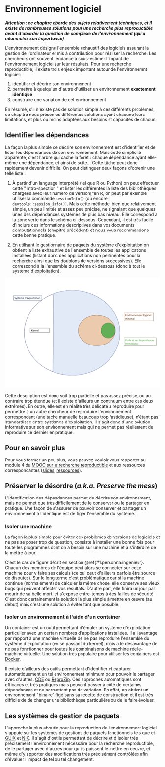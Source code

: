# Environnement logiciel

***Attention : ce chapitre aborde des sujets relativement techniques, et il existe de nombreuses solutions pour une recherche plus reproductible avant d'aborder la question de complexe de l'environnement (qui a néanmoins son importance)***

L'environnement désigne l'ensemble exhaustif des logiciels assurant la 
gestion de l'ordinateur et mis à contribution pour réaliser la recherche. 
Les chercheurs ont souvent tendance à sous-estimer l'impact de l'environnement 
logiciel sur leur résultats. Pour une recherche reproductible, il existe trois
enjeux important autour de l'environnemnt logiciel:

1. identifier et décrire son environnement
2. permettre à quelqu'un d'autre d'utiliser un environnement **exactement identique**
3. construire une variation de cet environnement

En résumé, s'il n'existe pas de solution simple à ces différents problèmes,
ce chapitre nous présentes différentes solutions ayant chacune leurs
limitations, et plus ou moins adaptées aux besoins et capacités de chacun.

## Identifier les dépendances

La façon la plus simple de décrire son environnement est d'identifier et 
de lister les dépendances de son environnement. Mais cette simplicité 
apparente, c'est l'arbre qui cache la forêt : chaque dépendance ayant 
elle-même une dépendance, et ainsi de suite... Cette tâche peut donc 
rapidement devenir difficile. On peut distinguer deux façons d'obtenir
une telle liste :

1. À partir d'un language interprété (tel que R ou Python) on peut
effectuer cette " intro-spection " et lister les différentes la liste 
des bibilothèques chargées avec leur numéro de version[^en R, on peut 
par exemple utiliser la commande `sessionInfo()` (ou encore 
`devtools::session_info()`]. Mais cette méthode, bien que relativement
simple, un peu limitée et assez peu précise, ne signalant que quelques
unes des dépendances systèmes de plus bas niveau. Elle correspond à
la zone verte dans le schéma ci-dessous. Cependant, il est très 
facile d'inclure ces informations descriptives dans vos documents 
computationnels (chapitre précédent) et nous vous recommandons cette 
bonne pratique.

2. En utilisant le gestionnaire de paquets du système d'exploitation 
on obtient la liste exhaustive de l'ensemble de toutes les applications
installées (listant donc des applications non pertinentes pour la 
recherche ainsi que les doublons de versions successives). Elle 
correspond à la l'ensemble du schéma ci-dessous (donc à tout le système 
d'exploitation).

![Schéma des différents environnements logiciel](img/schemaEnvirLogi.png)

Cette description est donc soit trop partielle et pas assez précise,
ou au contraire trop étendue (et il existe d'ailleurs un continuum 
entre ces deux extrêmes). En outre, elle est en réalité très délicate 
à reproduire pour permettre à un autre chercheur de reproduire l'environnement 
correspondant (une tache manuelle beaucoup trop fastidieuse), n'étant pas 
standardisée entre systèmes d'exploitation. Il s'agit donc d'une solution 
informative sur son environnement mais qui ne permet pas réellement de 
reproduire ce dernier en pratique.


## Pour en savoir plus 
Pour vous former un peu plus, vous pouvez vouloir vous rapporter au
module 4 du [MOOC sur la recherche
reproductible](https://learninglab.inria.fr/mooc-recherche-reproductible-principes-methodologiques-pour-une-science-transparente/)
et aux ressources correspondantes
([slides](https://gitlab.inria.fr/learninglab/mooc-rr/mooc-rr-ressources/blob/master/module4/slides/C028AL_slides_module4-fr-gz.pdf),
[ressources](https://gitlab.inria.fr/learninglab/mooc-rr/mooc-rr-ressources/blob/master/module4/ressources/resources_environment_fr.org)).

## Préserver le désordre (*a.k.a. Preserve the mess*)

L'identification des dépendances permet de décrire son environnement,
mais ne permet que très difficilement de le conserver ou le partager 
en pratique. Une façon de s'assurer de pouvoir conserver et 
partager un environnement à l'identique est de figer l'ensemble du système. 

### Isoler une machine

La façon la plus simple pour éviter ces problèmes de versions de
logiciels et ne pas se poser trop de question, consiste à installer
une bonne fois pour toute les programmes dont on a besoin sur une
machine et à s'interdire de la mettre à jour. 

C'est le cas de figure décrit en section \@ref{#1:personna:ingenieur}. 
Chacun des membres de l'équipe peut alors se connecter sur cette machine 
pour y faire ses calculs (ce qui peut d'ailleurs parfois être source de disputes).
Sur le long terme c'est problématique car si la machine continue (normalement) 
de calculer la même chose, elle conserve ses vieux bugs qui peuvent 
affecter vos résultats. D'autre part, elle finira un jour par mourir 
de sa belle mort, et s'expose entre-temps à des failles de sécurité. 
C'est donc certainement la solution la plus simple à mettre en œuvre 
(au début) mais c'est une solution à éviter tant que possible.


### Isoler un environnement à l'aide d'un container

Un container est un outil permettant d'émuler un système d'exploitation
particulier avec un certain nombres d'applications installées. Il a 
l'avantage par rapport à une machine virtuelle de ne pas reproduire 
l'ensemble du système d'exploitation (en se passant du kernel), mais 
a le désavantage de ne pas fonctionner pour toutes les combinaisons
de machine réelle-machine virtuelle. Une solution très populaire pour 
utiliser les containers est [Docker](https://www.docker.com/).

Il existe d'ailleurs des outils permettant d'identifier et capturer automatiquement 
un tel environnement minimum pour pouvoir le partager avec d'autres: [CDE](http://www.pgbovine.net/cde.html) ou [ReproZip](https://vida-nyu.github.io/reprozip/). Ces approches 
automatiques sont efficaces et très pratiques mais peuvent passer à côté de
certaines dépendances et ne permettent pas de variation. En effet, on obtient un
environnement "binaire" figé sans sa recette de construction et il est très difficile de
de changer une bibliothèque particulière ou de le faire évoluer.

## Les systèmes de gestion de paquets

L'approche la plus aboutie pour la reproduction de l'environnement logiciel 
s'appuie sur les systèmes de gestions de paquets fonctionnels tels que et [GUIX](https://www.gnu.org/software/guix/) et [NIX](https://nixos.org/).
Il s'agit d'outils permettant de décrire et d'isoler très précisement 
l'environnement nécessaire pour la recherche reproductible, de le partager 
avec d'autres pour qu'ils puissent le mettre en oeuvre, et même d'y 
apporter des modifications très précisément contrôlées afin d'évaluer l'impact
de tel ou tel changement.

